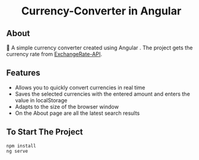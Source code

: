 <h1 align="center"> Currency-Converter in Angular </h1>

## About

💱 A simple currency converter created using Angular .
The project gets the currency rate from [ExchangeRate-API](http://api.exchangeratesapi.io/v1/latest?access_key=XXX&amp;format=1).

## Features

- Allows you to quickly convert currencies in real time
- Saves the selected currencies with the entered amount and enters the value in localStorage
- Adapts to the size of the browser window
- On the About page are all the latest search results

## To Start The Project

```shell
npm install
ng serve
```
